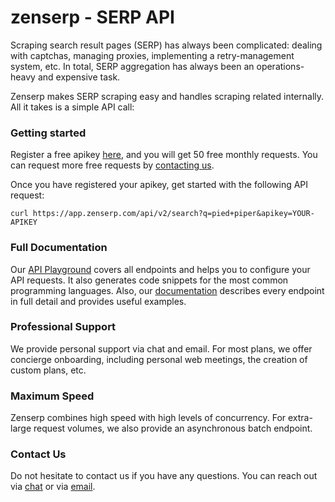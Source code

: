 # zenserp - SERP API

Scraping search result pages (SERP) has always been complicated: dealing with captchas, managing proxies, implementing a retry-management system, etc. In total, SERP aggregation has always been an operations-heavy and expensive task.

Zenserp makes SERP scraping easy and handles scraping related internally. All it takes is a simple API call: 

### Getting started
Register a free apikey [here](https://app.zenserp.com/register?plan=free), and you will get 50 free monthly requests. You can request more free requests by [contacting us](mailto:support@zenserp.com).

Once you have registered your apikey, get started with the following API request:

```curl 
curl https://app.zenserp.com/api/v2/search?q=pied+piper&apikey=YOUR-APIKEY
```

### Full Documentation
Our [API Playground](https://app.zenserp.com/playground) covers all endpoints and helps you to configure your API requests. It also generates code snippets for the most common programming languages. Also, our [documentation](https://app.zenserp.com/documentation) describes every endpoint in full detail and provides useful examples.

### Professional Support
We provide personal support via chat and email. For most plans, we offer concierge onboarding, including personal web meetings, the creation of custom plans, etc.

### Maximum Speed
Zenserp combines high speed with high levels of concurrency. For extra-large request volumes, we also provide an asynchronous batch endpoint.

### Contact Us 
Do not hesitate to contact us if you have any questions. You can reach out via [chat](https://zenserp.com) or via [email](mailto:support@zenserp.com).
